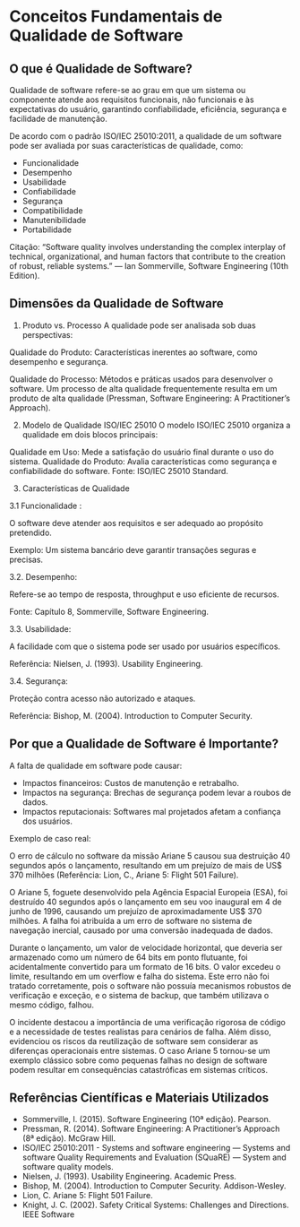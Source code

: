 # Conceitos Fundamentais de Qualidade de Software

## O que é Qualidade de Software?

Qualidade de software refere-se ao grau em que um sistema ou componente atende aos requisitos funcionais, não funcionais e às expectativas do usuário, garantindo confiabilidade, eficiência, segurança e facilidade de manutenção.

De acordo com o padrão ISO/IEC 25010:2011, a qualidade de um software pode ser avaliada por suas características de qualidade, como:

* Funcionalidade
* Desempenho
* Usabilidade
* Confiabilidade
* Segurança
* Compatibilidade
* Manutenibilidade
* Portabilidade

Citação:
“Software quality involves understanding the complex interplay of technical, organizational, and human factors that contribute to the creation of robust, reliable systems.”
— Ian Sommerville, Software Engineering (10th Edition).

## Dimensões da Qualidade de Software

1. Produto vs. Processo
A qualidade pode ser analisada sob duas perspectivas:

Qualidade do Produto: Características inerentes ao software, como desempenho e segurança.

Qualidade do Processo: Métodos e práticas usados para desenvolver o software. Um processo de alta qualidade frequentemente resulta em um produto de alta qualidade (Pressman, Software Engineering: A Practitioner’s Approach).

2. Modelo de Qualidade ISO/IEC 25010
O modelo ISO/IEC 25010 organiza a qualidade em dois blocos principais:

Qualidade em Uso: Mede a satisfação do usuário final durante o uso do sistema.
Qualidade do Produto: Avalia características como segurança e confiabilidade do software.
Fonte: ISO/IEC 25010 Standard.

3. Características de Qualidade

3.1 Funcionalidade : 

O software deve atender aos requisitos e ser adequado ao propósito pretendido.

Exemplo: Um sistema bancário deve garantir transações seguras e precisas.

3.2. Desempenho: 

Refere-se ao tempo de resposta, throughput e uso eficiente de recursos.

Fonte: Capítulo 8, Sommerville, Software Engineering.

3.3. Usabilidade: 

A facilidade com que o sistema pode ser usado por usuários específicos.

Referência: Nielsen, J. (1993). Usability Engineering.

3.4. Segurança: 

Proteção contra acesso não autorizado e ataques.

Referência: Bishop, M. (2004). Introduction to Computer Security.

## Por que a Qualidade de Software é Importante?

A falta de qualidade em software pode causar:

* Impactos financeiros: Custos de manutenção e retrabalho.
* Impactos na segurança: Brechas de segurança podem levar a roubos de dados.
* Impactos reputacionais: Softwares mal projetados afetam a confiança dos usuários.

Exemplo de caso real:

O erro de cálculo no software da missão Ariane 5 causou sua destruição 40 segundos após o lançamento, resultando em um prejuízo de mais de US$ 370 milhões (Referência: Lion, C., Ariane 5: Flight 501 Failure).

O Ariane 5, foguete desenvolvido pela Agência Espacial Europeia (ESA), foi destruído 40 segundos após o lançamento em seu voo inaugural em 4 de junho de 1996, causando um prejuízo de aproximadamente US$ 370 milhões. A falha foi atribuída a um erro de software no sistema de navegação inercial, causado por uma conversão inadequada de dados.

Durante o lançamento, um valor de velocidade horizontal, que deveria ser armazenado como um número de 64 bits em ponto flutuante, foi acidentalmente convertido para um formato de 16 bits. O valor excedeu o limite, resultando em um overflow e falha do sistema. Este erro não foi tratado corretamente, pois o software não possuía mecanismos robustos de verificação e exceção, e o sistema de backup, que também utilizava o mesmo código, falhou.

O incidente destacou a importância de uma verificação rigorosa de código e a necessidade de testes realistas para cenários de falha. Além disso, evidenciou os riscos da reutilização de software sem considerar as diferenças operacionais entre sistemas. O caso Ariane 5 tornou-se um exemplo clássico sobre como pequenas falhas no design de software podem resultar em consequências catastróficas em sistemas críticos.

## Referências Científicas e Materiais Utilizados
* Sommerville, I. (2015). Software Engineering (10ª edição). Pearson.
* Pressman, R. (2014). Software Engineering: A Practitioner’s Approach (8ª edição). McGraw Hill.
* ISO/IEC 25010:2011 - Systems and software engineering — Systems and software Quality Requirements and Evaluation (SQuaRE) — System and software quality models.
* Nielsen, J. (1993). Usability Engineering. Academic Press.
* Bishop, M. (2004). Introduction to Computer Security. Addison-Wesley.
* Lion, C. Ariane 5: Flight 501 Failure.
* Knight, J. C. (2002). Safety Critical Systems: Challenges and Directions. IEEE Software
